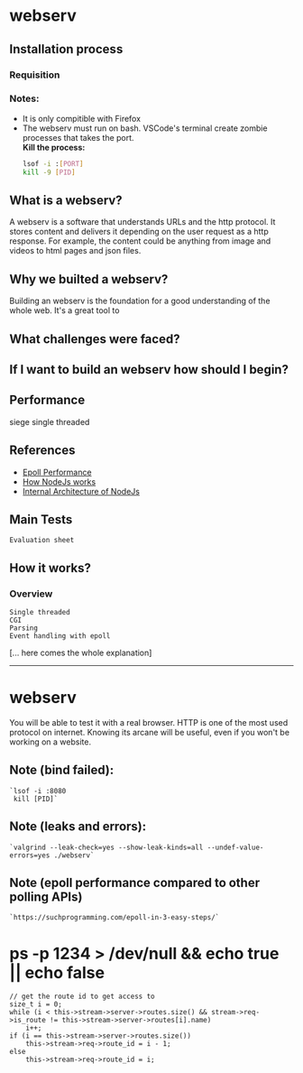 # webserv

## Installation process
### Requisition


### Notes:
- It is only compitible with Firefox
- The webserv must run on bash. VSCode's terminal create zombie processes that takes the port.</br>
    **Kill the process:**</br>
    ~~~bash
    lsof -i :[PORT]
    kill -9 [PID]
    ~~~


## What is a webserv?

A webserv is a software that understands URLs and the http protocol. It stores content and 
delivers it depending on the user request as a http response. For example, the content could be anything from image and videos to html pages and json files.

## Why we builted a webserv?

Building an webserv is the foundation for a good understanding of the whole web.
It's a great tool to


## What challenges were faced?


## If I want to build an webserv how should I begin?

## Performance
siege
single threaded


## References

 - [Epoll Performance](https://suchprogramming.com/epoll-in-3-easy-steps/)
 - [How NodeJs works](https://www.youtube.com/watch?v=wB9tIg209-8)
 - [Internal Architecture of NodeJs](https://youtu.be/vyPzHBKa88w?si=7xhh935QGnAGgCjM)

## Main Tests
    Evaluation sheet

## How it works?
### **Overview**
    Single threaded
    CGI
    Parsing
    Event handling with epoll
[... here comes the whole explanation]



----



# webserv
You will be able to test it with a real browser. HTTP is one of the most used protocol on internet. Knowing its arcane will be useful, even if you won't be working on a website. 


## Note (bind failed):
	`lsof -i :8080
	 kill [PID]`


## Note (leaks and errors):
	`valgrind --leak-check=yes --show-leak-kinds=all --undef-value-errors=yes ./webserv`

## Note (epoll performance compared to other polling APIs)
	`https://suchprogramming.com/epoll-in-3-easy-steps/`

# ps -p 1234 > /dev/null && echo true || echo false


	// get the route id to get access to 
	size_t i = 0;
	while (i < this->stream->server->routes.size() && stream->req->is_route != this->stream->server->routes[i].name)
		i++;
	if (i == this->stream->server->routes.size())
		this->stream->req->route_id = i - 1;
	else
		this->stream->req->route_id = i;